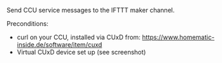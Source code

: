 Send CCU service messages to the IFTTT maker channel.

Preconditions:
- curl on your CCU, installed via CUxD from: https://www.homematic-inside.de/software/item/cuxd
- Virtual CUxD device set up (see screenshot)
